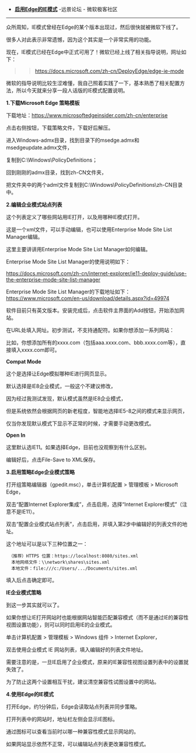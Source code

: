 - [**启用Edge的IE模式**](http://bbs.pcbeta.com/viewthread-1839587-1-1.html) -远景论坛 - 微软极客社区

--------------------------------------------------------------------------------------------------------------

众所周知，IE模式曾经在Edge的某个版本出现过，然后很快就被微软下线了。

很多人对此表示非常遗憾，因为这个其实是一个非常实用的功能。

现在，IE模式已经在Edge中正式可用了！微软已经上线了相关指导说明，网址如下：

>> https://docs.microsoft.com/zh-cn/DeployEdge/edge-ie-mode

微软的指导说明比较生涩难懂，我自己照着实践了一下，基本熟悉了相关配置方法，所以今天就来分享一段人话版的IE模式配置说明。

**1.下载Microsoft Edge 策略模板**

下载地址：https://www.microsoftedgeinsider.com/zh-cn/enterprise

点击右侧按钮，下载策略文件，下载好后解压。

进入Windows-admx目录，找到目录下的msedge.admx和msedgeupdate.admx文件，

复制到C:\Windows\PolicyDefinitions；

回到刚刚的admx目录，找到zh-CN文件夹，

把文件夹中的两个adml文件复制到C:\Windows\PolicyDefinitions\zh-CN目录中。

**2.编辑企业模式站点列表**

这个列表定义了哪些网站用IE打开，以及用哪种IE模式打开。

这是一个xml文件，可以手动编辑，也可以使用Enterprise Mode Site List Manager编辑。

这里主要讲讲用Enterprise Mode Site List Manager如何编辑。

Enterprise Mode Site List Manager的使用说明如下：

https://docs.microsoft.com/zh-cn/internet-explorer/ie11-deploy-guide/use-the-enterprise-mode-site-list-manager

Enterprise Mode Site List Manager的下载地址如下：https://www.microsoft.com/en-us/download/details.aspx?id=49974

软件目前只有英文版本。安装完成后，点击软件主界面的Add按钮，开始添加网站。

在URL处填入网址。初步测试，不支持通配符。如果你想添加一系列网站：

比如，你想添加所有的xxxx.com（包括aaa.xxxx.com、bbb.xxxx.com等），直接填入xxxx.com即可。

**Compat Mode**

这个是选择让Edge模拟哪种IE进行网页显示。

默认选择是IE8企业模式，一般这个不建议修改，

因为经过我测试发现，默认模式虽然是IE8企业模式，

但是系统依然会根据网页的新老程度，智能地选择IE5-8之间的模式来显示网页，

仅当你发现默认模式下显示不正常的时候，才需要手动更改模式。

**Open In**

这里默认选IE11。如果选择Edge，目前也没观察到有什么区别。

编辑好后，点击File-Save to XML保存。

**3.启用策略Edge企业模式策略**

打开组策略编辑器（gpedit.msc），单击计算机配置 > 管理模板 > Microsoft Edge，

双击“配置Internet Explorer集成”，点击启用，选择“Internet Explorer模式”（注意不是IE11）。

双击“配置企业模式站点列表”，点击启用，并填入第2步中编辑好的列表文件的地址。

这个地址可以是以下三种位置之一：
```
 （推荐）HTTPS 位置：https://localhost:8080/sites.xml
  本地网络文件：\\network\shares\sites.xml
  本地文件：file:///c:/Users/.../Documents/sites.xml
```
填入后点击确定即可。

**IE企业模式策略**

到这一步其实就可以了。

如果你想让IE打开网站时也能根据网站智能匹配兼容模式（而不是通过IE的兼容性视图设置功能），则可以同时启用IE的企业模式。

单击计算机配置 > 管理模板 > Windows 组件 > Internet Explorer，

双击使用企业模式 IE 网站列表，填入编辑好的列表文件地址。

需要注意的是，一旦IE启用了企业模式，原来的IE兼容性视图设置列表中的设置就失效了。

为了防止这两个设置相互干扰，建议清空兼容性试图设置中的网站。

**4.使用Edge的IE模式**

打开Edge，约1分钟后，Edge会读取站点列表并同步策略。

打开列表中的网站时，地址栏左侧会显示IE图标。

通过图标可以查看当前时以哪一种兼容性模式显示网站的。

如果网站显示依然不正常，可以编辑站点列表更改兼容性模式。
